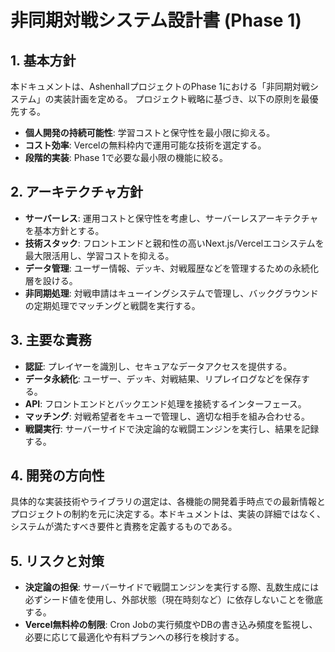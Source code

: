 # 非同期対戦システム設計書 (Phase 1)

## 1. 基本方針

本ドキュメントは、AshenhallプロジェクトのPhase 1における「非同期対戦システム」の実装計画を定める。
プロジェクト戦略に基づき、以下の原則を最優先する。

- **個人開発の持続可能性**: 学習コストと保守性を最小限に抑える。
- **コスト効率**: Vercelの無料枠内で運用可能な技術を選定する。
- **段階的実装**: Phase 1で必要な最小限の機能に絞る。

## 2. アーキテクチャ方針

- **サーバーレス**: 運用コストと保守性を考慮し、サーバーレスアーキテクチャを基本方針とする。
- **技術スタック**: フロントエンドと親和性の高いNext.js/Vercelエコシステムを最大限活用し、学習コストを抑える。
- **データ管理**: ユーザー情報、デッキ、対戦履歴などを管理するための永続化層を設ける。
- **非同期処理**: 対戦申請はキューイングシステムで管理し、バックグラウンドの定期処理でマッチングと戦闘を実行する。

## 3. 主要な責務

- **認証**: プレイヤーを識別し、セキュアなデータアクセスを提供する。
- **データ永続化**: ユーザー、デッキ、対戦結果、リプレイログなどを保存する。
- **API**: フロントエンドとバックエンド処理を接続するインターフェース。
- **マッチング**: 対戦希望者をキューで管理し、適切な相手を組み合わせる。
- **戦闘実行**: サーバーサイドで決定論的な戦闘エンジンを実行し、結果を記録する。

## 4. 開発の方向性

具体的な実装技術やライブラリの選定は、各機能の開発着手時点での最新情報とプロジェクトの制約を元に決定する。本ドキュメントは、実装の詳細ではなく、システムが満たすべき要件と責務を定義するものである。

## 5. リスクと対策

- **決定論の担保**: サーバーサイドで戦闘エンジンを実行する際、乱数生成には必ずシード値を使用し、外部状態（現在時刻など）に依存しないことを徹底する。
- **Vercel無料枠の制限**: Cron Jobの実行頻度やDBの書き込み頻度を監視し、必要に応じて最適化や有料プランへの移行を検討する。
